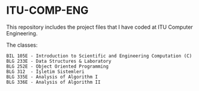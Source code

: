 # ITU-COMP-ENG
This repository includes the project files that I have coded at ITU Computer Engineering.

The classes:

	BIL 105E - Introduction to Scientific and Engineering Computation (C)
	BLG 233E - Data Structures & Laboratory
	BLG 252E - Object Oriented Programming
	BLG 312  - İşletim Sistemleri
	BLG 335E - Analysis of Algorithm I
	BLG 336E - Analysis of Algorithm II
